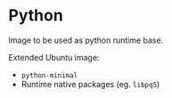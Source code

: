 # Python

Image to be used as python runtime base.

Extended Ubuntu image:

- `python-minimal`
- Runtime native packages (eg. `libpq5`)

